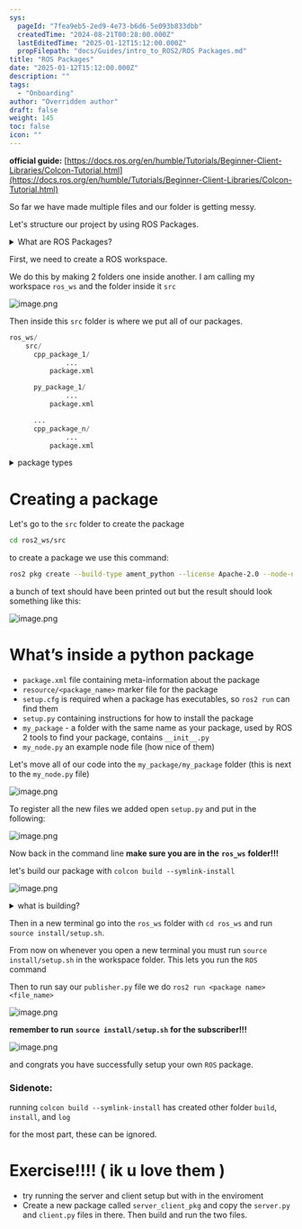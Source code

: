 ```yaml
---
sys:
  pageId: "7fea9eb5-2ed9-4e73-b6d6-5e093b833dbb"
  createdTime: "2024-08-21T00:28:00.000Z"
  lastEditedTime: "2025-01-12T15:12:00.000Z"
  propFilepath: "docs/Guides/intro_to_ROS2/ROS Packages.md"
title: "ROS Packages"
date: "2025-01-12T15:12:00.000Z"
description: ""
tags:
  - "Onboarding"
author: "Overridden author"
draft: false
weight: 145
toc: false
icon: ""
---
```


**official guide:** [https://docs.ros.org/en/humble/Tutorials/Beginner-Client-Libraries/Colcon-Tutorial.html](https://docs.ros.org/en/humble/Tutorials/Beginner-Client-Libraries/Colcon-Tutorial.html)

So far we have made multiple files and our folder is getting messy.

Let's structure our project by using ROS Packages.

<details>

<summary>What are ROS Packages?</summary>

ROS Packages are, as the name implies, packages of code that are highly sharable between ROS developers.

They consist of a folder, `package.xml` file, and source code

```python
      cpp_package_1/
		      ... imagine much code files here ..
          package.xml
```

</details>

First, we need to create a ROS workspace.

We do this by making 2 folders one inside another. I am calling my workspace `ros_ws` and the folder inside it `src`

![image.png](https://prod-files-secure.s3.us-west-2.amazonaws.com/d518164a-d88e-44d1-a4ee-3adb3bd8bce0/70706947-fd18-4537-a67b-e12946812d31/image.png?X-Amz-Algorithm=AWS4-HMAC-SHA256&X-Amz-Content-Sha256=UNSIGNED-PAYLOAD&X-Amz-Credential=ASIAZI2LB466TMLVMTEZ%2F20250507%2Fus-west-2%2Fs3%2Faws4_request&X-Amz-Date=20250507T132516Z&X-Amz-Expires=3600&X-Amz-Security-Token=IQoJb3JpZ2luX2VjELX%2F%2F%2F%2F%2F%2F%2F%2F%2F%2FwEaCXVzLXdlc3QtMiJHMEUCIQC396AXYrTAjZIAPIomHVckarg7s0QH6PqXWBvXbpHXhgIgDipDFc6ZuaMYHIoBa6yuWFbM%2Bqxxmr%2BTfHdJFY9yFfsq%2FwMIXhAAGgw2Mzc0MjMxODM4MDUiDA8xnZLrRlefmrCDCircA99Dqmz8iJdY28KvB9qnOPHPpajlryLpp2kCF2t9a3v%2BVAt3ofspVCHXCukVhmWzwH5oetZtXV3X9SAvqu1qgEPeD882Pw0rr5HHmbt9tBLZp1LzzBPMfnKOHzi8B9lbCcOjjMbmfEhplo21JZ8acpisYNxWjtKIcSq7cuerkEk6UyS8tsTA7XzKcr7E7KBQvsp1Mv%2BhFR%2F974tzSSAvN9lWcuJ6f8iKU%2FSCx9ApIvsLJJdpnSRGwQCNzsCmL3B2k4JxNmJo15WZyTh0vU216PJfhD86BA1riY5YXYWvK14QQVpeiW76iGxrkFU%2BXKqbLQRToe8zfjtzEAohuZn4kZs2nwuFxOPPB%2B0o26QOnJgimfCbGEI2GVUn6Brdo%2BHxZu5Te4F2RuBMO%2BqHzWFfbrlgtzOkwWV969FO00NVuIVuwp4SIaZ33ocs3l%2F8OR2bkSMUMWwDN5gft%2BS6c5Urvi%2BkJwSBGAzm6NN6l8RtkbLEegDWyNxQ7JGgoaMB02TeBzKTQQH%2FOuvfrTZ4zf93GyihEjncSrqyHPYj%2F%2B2pOdpPTqBn%2BWrtkp44T7S1sfmx19OpNd51sHW68cg1RS8AWVk3y%2BxRboUNtcJ6%2BPYacMvUxQD33z%2FKTsXBkPp4MLqz7cAGOqUBzhow%2FGO2XrhCzhGNeRDl22KbKKyhvvzWA4EoC5GbsFtLwpac6L2dRpDW1XP%2B1YlrvX37oEgaWjL97HAVrGDxZbBEcFV8C%2FFZB5wHC%2F3xGwRCSYz4B61jP8oxpNknWALvE1zF9U%2B0opXoK0fod2NUQCOb9riVIb5C0qKmip5LVmFFgAB5Egnh6rBtlNEqIv1x43R6PKPHIrRF54Osg%2FklLaxVCuPU&X-Amz-Signature=a975b3e74268e0e1c5f87705516880fce25bfb99ef518f015e819227dba78bd3&X-Amz-SignedHeaders=host&x-id=GetObject)

Then inside this `src` folder is where we put all of our packages.

```python
ros_ws/
    src/
      cpp_package_1/
		      ...
          package.xml

      py_package_1/
		      ...
          package.xml

      ...
      cpp_package_n/
		      ...
          package.xml

```

<details>

<summary>package types</summary>

packages can be either `C++` or python.

the intern file structure is different for each but for this guide we will stick to creating python packages

</details>

# Creating a package

Let's go to the `src` folder to create the package

```bash
cd ros2_ws/src
```

to create a package we use this command:

```bash
ros2 pkg create --build-type ament_python --license Apache-2.0 --node-name my_node my_package
```

a bunch of text should have been printed out but the result should look something like this:

![image.png](https://prod-files-secure.s3.us-west-2.amazonaws.com/d518164a-d88e-44d1-a4ee-3adb3bd8bce0/e6cf1e3f-8512-4a3e-b131-079f800bf3e8/image.png?X-Amz-Algorithm=AWS4-HMAC-SHA256&X-Amz-Content-Sha256=UNSIGNED-PAYLOAD&X-Amz-Credential=ASIAZI2LB466TMLVMTEZ%2F20250507%2Fus-west-2%2Fs3%2Faws4_request&X-Amz-Date=20250507T132516Z&X-Amz-Expires=3600&X-Amz-Security-Token=IQoJb3JpZ2luX2VjELX%2F%2F%2F%2F%2F%2F%2F%2F%2F%2FwEaCXVzLXdlc3QtMiJHMEUCIQC396AXYrTAjZIAPIomHVckarg7s0QH6PqXWBvXbpHXhgIgDipDFc6ZuaMYHIoBa6yuWFbM%2Bqxxmr%2BTfHdJFY9yFfsq%2FwMIXhAAGgw2Mzc0MjMxODM4MDUiDA8xnZLrRlefmrCDCircA99Dqmz8iJdY28KvB9qnOPHPpajlryLpp2kCF2t9a3v%2BVAt3ofspVCHXCukVhmWzwH5oetZtXV3X9SAvqu1qgEPeD882Pw0rr5HHmbt9tBLZp1LzzBPMfnKOHzi8B9lbCcOjjMbmfEhplo21JZ8acpisYNxWjtKIcSq7cuerkEk6UyS8tsTA7XzKcr7E7KBQvsp1Mv%2BhFR%2F974tzSSAvN9lWcuJ6f8iKU%2FSCx9ApIvsLJJdpnSRGwQCNzsCmL3B2k4JxNmJo15WZyTh0vU216PJfhD86BA1riY5YXYWvK14QQVpeiW76iGxrkFU%2BXKqbLQRToe8zfjtzEAohuZn4kZs2nwuFxOPPB%2B0o26QOnJgimfCbGEI2GVUn6Brdo%2BHxZu5Te4F2RuBMO%2BqHzWFfbrlgtzOkwWV969FO00NVuIVuwp4SIaZ33ocs3l%2F8OR2bkSMUMWwDN5gft%2BS6c5Urvi%2BkJwSBGAzm6NN6l8RtkbLEegDWyNxQ7JGgoaMB02TeBzKTQQH%2FOuvfrTZ4zf93GyihEjncSrqyHPYj%2F%2B2pOdpPTqBn%2BWrtkp44T7S1sfmx19OpNd51sHW68cg1RS8AWVk3y%2BxRboUNtcJ6%2BPYacMvUxQD33z%2FKTsXBkPp4MLqz7cAGOqUBzhow%2FGO2XrhCzhGNeRDl22KbKKyhvvzWA4EoC5GbsFtLwpac6L2dRpDW1XP%2B1YlrvX37oEgaWjL97HAVrGDxZbBEcFV8C%2FFZB5wHC%2F3xGwRCSYz4B61jP8oxpNknWALvE1zF9U%2B0opXoK0fod2NUQCOb9riVIb5C0qKmip5LVmFFgAB5Egnh6rBtlNEqIv1x43R6PKPHIrRF54Osg%2FklLaxVCuPU&X-Amz-Signature=377d632cb0f954d31903c92939d265527b064be8dbde46aac38269825125ff51&X-Amz-SignedHeaders=host&x-id=GetObject)

# What’s inside a python package

- `package.xml` file containing meta-information about the package
- `resource/<package_name>` marker file for the package
- `setup.cfg` is required when a package has executables, so `ros2 run` can find them
- `setup.py` containing instructions for how to install the package
- `my_package` - a folder with the same name as your package, used by ROS 2 tools to find your package, contains `__init__.py`
- `my_node.py` an example node file (how nice of them)

Let's move all of our code into the `my_package/my_package` folder (this is next to the `my_node.py` file)

![image.png](https://prod-files-secure.s3.us-west-2.amazonaws.com/d518164a-d88e-44d1-a4ee-3adb3bd8bce0/9ce58f11-0da9-4d3e-b86d-506a9685d378/image.png?X-Amz-Algorithm=AWS4-HMAC-SHA256&X-Amz-Content-Sha256=UNSIGNED-PAYLOAD&X-Amz-Credential=ASIAZI2LB466TMLVMTEZ%2F20250507%2Fus-west-2%2Fs3%2Faws4_request&X-Amz-Date=20250507T132516Z&X-Amz-Expires=3600&X-Amz-Security-Token=IQoJb3JpZ2luX2VjELX%2F%2F%2F%2F%2F%2F%2F%2F%2F%2FwEaCXVzLXdlc3QtMiJHMEUCIQC396AXYrTAjZIAPIomHVckarg7s0QH6PqXWBvXbpHXhgIgDipDFc6ZuaMYHIoBa6yuWFbM%2Bqxxmr%2BTfHdJFY9yFfsq%2FwMIXhAAGgw2Mzc0MjMxODM4MDUiDA8xnZLrRlefmrCDCircA99Dqmz8iJdY28KvB9qnOPHPpajlryLpp2kCF2t9a3v%2BVAt3ofspVCHXCukVhmWzwH5oetZtXV3X9SAvqu1qgEPeD882Pw0rr5HHmbt9tBLZp1LzzBPMfnKOHzi8B9lbCcOjjMbmfEhplo21JZ8acpisYNxWjtKIcSq7cuerkEk6UyS8tsTA7XzKcr7E7KBQvsp1Mv%2BhFR%2F974tzSSAvN9lWcuJ6f8iKU%2FSCx9ApIvsLJJdpnSRGwQCNzsCmL3B2k4JxNmJo15WZyTh0vU216PJfhD86BA1riY5YXYWvK14QQVpeiW76iGxrkFU%2BXKqbLQRToe8zfjtzEAohuZn4kZs2nwuFxOPPB%2B0o26QOnJgimfCbGEI2GVUn6Brdo%2BHxZu5Te4F2RuBMO%2BqHzWFfbrlgtzOkwWV969FO00NVuIVuwp4SIaZ33ocs3l%2F8OR2bkSMUMWwDN5gft%2BS6c5Urvi%2BkJwSBGAzm6NN6l8RtkbLEegDWyNxQ7JGgoaMB02TeBzKTQQH%2FOuvfrTZ4zf93GyihEjncSrqyHPYj%2F%2B2pOdpPTqBn%2BWrtkp44T7S1sfmx19OpNd51sHW68cg1RS8AWVk3y%2BxRboUNtcJ6%2BPYacMvUxQD33z%2FKTsXBkPp4MLqz7cAGOqUBzhow%2FGO2XrhCzhGNeRDl22KbKKyhvvzWA4EoC5GbsFtLwpac6L2dRpDW1XP%2B1YlrvX37oEgaWjL97HAVrGDxZbBEcFV8C%2FFZB5wHC%2F3xGwRCSYz4B61jP8oxpNknWALvE1zF9U%2B0opXoK0fod2NUQCOb9riVIb5C0qKmip5LVmFFgAB5Egnh6rBtlNEqIv1x43R6PKPHIrRF54Osg%2FklLaxVCuPU&X-Amz-Signature=3932054644243aceab9a3ffb1aee9d7b689d7c06d5d37cba3528725524a37be0&X-Amz-SignedHeaders=host&x-id=GetObject)

To register all the new files we added open `setup.py` and put in the following:

![image.png](https://prod-files-secure.s3.us-west-2.amazonaws.com/d518164a-d88e-44d1-a4ee-3adb3bd8bce0/1cd7c262-4cae-4496-9d75-c178537d24a2/image.png?X-Amz-Algorithm=AWS4-HMAC-SHA256&X-Amz-Content-Sha256=UNSIGNED-PAYLOAD&X-Amz-Credential=ASIAZI2LB466TMLVMTEZ%2F20250507%2Fus-west-2%2Fs3%2Faws4_request&X-Amz-Date=20250507T132516Z&X-Amz-Expires=3600&X-Amz-Security-Token=IQoJb3JpZ2luX2VjELX%2F%2F%2F%2F%2F%2F%2F%2F%2F%2FwEaCXVzLXdlc3QtMiJHMEUCIQC396AXYrTAjZIAPIomHVckarg7s0QH6PqXWBvXbpHXhgIgDipDFc6ZuaMYHIoBa6yuWFbM%2Bqxxmr%2BTfHdJFY9yFfsq%2FwMIXhAAGgw2Mzc0MjMxODM4MDUiDA8xnZLrRlefmrCDCircA99Dqmz8iJdY28KvB9qnOPHPpajlryLpp2kCF2t9a3v%2BVAt3ofspVCHXCukVhmWzwH5oetZtXV3X9SAvqu1qgEPeD882Pw0rr5HHmbt9tBLZp1LzzBPMfnKOHzi8B9lbCcOjjMbmfEhplo21JZ8acpisYNxWjtKIcSq7cuerkEk6UyS8tsTA7XzKcr7E7KBQvsp1Mv%2BhFR%2F974tzSSAvN9lWcuJ6f8iKU%2FSCx9ApIvsLJJdpnSRGwQCNzsCmL3B2k4JxNmJo15WZyTh0vU216PJfhD86BA1riY5YXYWvK14QQVpeiW76iGxrkFU%2BXKqbLQRToe8zfjtzEAohuZn4kZs2nwuFxOPPB%2B0o26QOnJgimfCbGEI2GVUn6Brdo%2BHxZu5Te4F2RuBMO%2BqHzWFfbrlgtzOkwWV969FO00NVuIVuwp4SIaZ33ocs3l%2F8OR2bkSMUMWwDN5gft%2BS6c5Urvi%2BkJwSBGAzm6NN6l8RtkbLEegDWyNxQ7JGgoaMB02TeBzKTQQH%2FOuvfrTZ4zf93GyihEjncSrqyHPYj%2F%2B2pOdpPTqBn%2BWrtkp44T7S1sfmx19OpNd51sHW68cg1RS8AWVk3y%2BxRboUNtcJ6%2BPYacMvUxQD33z%2FKTsXBkPp4MLqz7cAGOqUBzhow%2FGO2XrhCzhGNeRDl22KbKKyhvvzWA4EoC5GbsFtLwpac6L2dRpDW1XP%2B1YlrvX37oEgaWjL97HAVrGDxZbBEcFV8C%2FFZB5wHC%2F3xGwRCSYz4B61jP8oxpNknWALvE1zF9U%2B0opXoK0fod2NUQCOb9riVIb5C0qKmip5LVmFFgAB5Egnh6rBtlNEqIv1x43R6PKPHIrRF54Osg%2FklLaxVCuPU&X-Amz-Signature=253c0cea83f44dc53515933d1766853a9a3d37acd9f6ff6a13ef5a91443b7838&X-Amz-SignedHeaders=host&x-id=GetObject)

Now back in the command line **make sure you are in the** **`ros_ws`** **folder!!!**

let's build our package with `colcon build --symlink-install`

![image.png](https://prod-files-secure.s3.us-west-2.amazonaws.com/d518164a-d88e-44d1-a4ee-3adb3bd8bce0/2f2a0d27-b173-48fd-b189-5f5c0ce65619/image.png?X-Amz-Algorithm=AWS4-HMAC-SHA256&X-Amz-Content-Sha256=UNSIGNED-PAYLOAD&X-Amz-Credential=ASIAZI2LB466TMLVMTEZ%2F20250507%2Fus-west-2%2Fs3%2Faws4_request&X-Amz-Date=20250507T132516Z&X-Amz-Expires=3600&X-Amz-Security-Token=IQoJb3JpZ2luX2VjELX%2F%2F%2F%2F%2F%2F%2F%2F%2F%2FwEaCXVzLXdlc3QtMiJHMEUCIQC396AXYrTAjZIAPIomHVckarg7s0QH6PqXWBvXbpHXhgIgDipDFc6ZuaMYHIoBa6yuWFbM%2Bqxxmr%2BTfHdJFY9yFfsq%2FwMIXhAAGgw2Mzc0MjMxODM4MDUiDA8xnZLrRlefmrCDCircA99Dqmz8iJdY28KvB9qnOPHPpajlryLpp2kCF2t9a3v%2BVAt3ofspVCHXCukVhmWzwH5oetZtXV3X9SAvqu1qgEPeD882Pw0rr5HHmbt9tBLZp1LzzBPMfnKOHzi8B9lbCcOjjMbmfEhplo21JZ8acpisYNxWjtKIcSq7cuerkEk6UyS8tsTA7XzKcr7E7KBQvsp1Mv%2BhFR%2F974tzSSAvN9lWcuJ6f8iKU%2FSCx9ApIvsLJJdpnSRGwQCNzsCmL3B2k4JxNmJo15WZyTh0vU216PJfhD86BA1riY5YXYWvK14QQVpeiW76iGxrkFU%2BXKqbLQRToe8zfjtzEAohuZn4kZs2nwuFxOPPB%2B0o26QOnJgimfCbGEI2GVUn6Brdo%2BHxZu5Te4F2RuBMO%2BqHzWFfbrlgtzOkwWV969FO00NVuIVuwp4SIaZ33ocs3l%2F8OR2bkSMUMWwDN5gft%2BS6c5Urvi%2BkJwSBGAzm6NN6l8RtkbLEegDWyNxQ7JGgoaMB02TeBzKTQQH%2FOuvfrTZ4zf93GyihEjncSrqyHPYj%2F%2B2pOdpPTqBn%2BWrtkp44T7S1sfmx19OpNd51sHW68cg1RS8AWVk3y%2BxRboUNtcJ6%2BPYacMvUxQD33z%2FKTsXBkPp4MLqz7cAGOqUBzhow%2FGO2XrhCzhGNeRDl22KbKKyhvvzWA4EoC5GbsFtLwpac6L2dRpDW1XP%2B1YlrvX37oEgaWjL97HAVrGDxZbBEcFV8C%2FFZB5wHC%2F3xGwRCSYz4B61jP8oxpNknWALvE1zF9U%2B0opXoK0fod2NUQCOb9riVIb5C0qKmip5LVmFFgAB5Egnh6rBtlNEqIv1x43R6PKPHIrRF54Osg%2FklLaxVCuPU&X-Amz-Signature=6e79cc34f2fc83de313519c5305fb7d81ff0445afffd106c0d7fa8214036b253&X-Amz-SignedHeaders=host&x-id=GetObject)

<details>

<summary>what is building?</summary>

if you are a CS major at Rose-Hulman you will learn the answer to this in CSSE132

but TLDR; is it combines all the code files into one program that can be run easily 

</details>

Then in a new terminal go into the `ros_ws` folder with `cd ros_ws` and run `source install/setup.sh`. 

From now on whenever you open a new terminal you must run `source install/setup.sh` in the workspace folder. This lets you run the `ROS` command

Then to run say our `publisher.py` file we do `ros2 run <package name> <file_name>`

![image.png](https://prod-files-secure.s3.us-west-2.amazonaws.com/d518164a-d88e-44d1-a4ee-3adb3bd8bce0/4f4b1219-3a44-4632-aa0a-ce3471699f59/image.png?X-Amz-Algorithm=AWS4-HMAC-SHA256&X-Amz-Content-Sha256=UNSIGNED-PAYLOAD&X-Amz-Credential=ASIAZI2LB466TMLVMTEZ%2F20250507%2Fus-west-2%2Fs3%2Faws4_request&X-Amz-Date=20250507T132516Z&X-Amz-Expires=3600&X-Amz-Security-Token=IQoJb3JpZ2luX2VjELX%2F%2F%2F%2F%2F%2F%2F%2F%2F%2FwEaCXVzLXdlc3QtMiJHMEUCIQC396AXYrTAjZIAPIomHVckarg7s0QH6PqXWBvXbpHXhgIgDipDFc6ZuaMYHIoBa6yuWFbM%2Bqxxmr%2BTfHdJFY9yFfsq%2FwMIXhAAGgw2Mzc0MjMxODM4MDUiDA8xnZLrRlefmrCDCircA99Dqmz8iJdY28KvB9qnOPHPpajlryLpp2kCF2t9a3v%2BVAt3ofspVCHXCukVhmWzwH5oetZtXV3X9SAvqu1qgEPeD882Pw0rr5HHmbt9tBLZp1LzzBPMfnKOHzi8B9lbCcOjjMbmfEhplo21JZ8acpisYNxWjtKIcSq7cuerkEk6UyS8tsTA7XzKcr7E7KBQvsp1Mv%2BhFR%2F974tzSSAvN9lWcuJ6f8iKU%2FSCx9ApIvsLJJdpnSRGwQCNzsCmL3B2k4JxNmJo15WZyTh0vU216PJfhD86BA1riY5YXYWvK14QQVpeiW76iGxrkFU%2BXKqbLQRToe8zfjtzEAohuZn4kZs2nwuFxOPPB%2B0o26QOnJgimfCbGEI2GVUn6Brdo%2BHxZu5Te4F2RuBMO%2BqHzWFfbrlgtzOkwWV969FO00NVuIVuwp4SIaZ33ocs3l%2F8OR2bkSMUMWwDN5gft%2BS6c5Urvi%2BkJwSBGAzm6NN6l8RtkbLEegDWyNxQ7JGgoaMB02TeBzKTQQH%2FOuvfrTZ4zf93GyihEjncSrqyHPYj%2F%2B2pOdpPTqBn%2BWrtkp44T7S1sfmx19OpNd51sHW68cg1RS8AWVk3y%2BxRboUNtcJ6%2BPYacMvUxQD33z%2FKTsXBkPp4MLqz7cAGOqUBzhow%2FGO2XrhCzhGNeRDl22KbKKyhvvzWA4EoC5GbsFtLwpac6L2dRpDW1XP%2B1YlrvX37oEgaWjL97HAVrGDxZbBEcFV8C%2FFZB5wHC%2F3xGwRCSYz4B61jP8oxpNknWALvE1zF9U%2B0opXoK0fod2NUQCOb9riVIb5C0qKmip5LVmFFgAB5Egnh6rBtlNEqIv1x43R6PKPHIrRF54Osg%2FklLaxVCuPU&X-Amz-Signature=48f8f2548c9562b9a5ef73cee256f904067b00971ccbee9825281fe5577468af&X-Amz-SignedHeaders=host&x-id=GetObject)

**remember to run** **`source install/setup.sh`** **for the subscriber!!!**

![image.png](https://prod-files-secure.s3.us-west-2.amazonaws.com/d518164a-d88e-44d1-a4ee-3adb3bd8bce0/02121119-dad4-49ec-8356-c956108b4243/image.png?X-Amz-Algorithm=AWS4-HMAC-SHA256&X-Amz-Content-Sha256=UNSIGNED-PAYLOAD&X-Amz-Credential=ASIAZI2LB466TMLVMTEZ%2F20250507%2Fus-west-2%2Fs3%2Faws4_request&X-Amz-Date=20250507T132516Z&X-Amz-Expires=3600&X-Amz-Security-Token=IQoJb3JpZ2luX2VjELX%2F%2F%2F%2F%2F%2F%2F%2F%2F%2FwEaCXVzLXdlc3QtMiJHMEUCIQC396AXYrTAjZIAPIomHVckarg7s0QH6PqXWBvXbpHXhgIgDipDFc6ZuaMYHIoBa6yuWFbM%2Bqxxmr%2BTfHdJFY9yFfsq%2FwMIXhAAGgw2Mzc0MjMxODM4MDUiDA8xnZLrRlefmrCDCircA99Dqmz8iJdY28KvB9qnOPHPpajlryLpp2kCF2t9a3v%2BVAt3ofspVCHXCukVhmWzwH5oetZtXV3X9SAvqu1qgEPeD882Pw0rr5HHmbt9tBLZp1LzzBPMfnKOHzi8B9lbCcOjjMbmfEhplo21JZ8acpisYNxWjtKIcSq7cuerkEk6UyS8tsTA7XzKcr7E7KBQvsp1Mv%2BhFR%2F974tzSSAvN9lWcuJ6f8iKU%2FSCx9ApIvsLJJdpnSRGwQCNzsCmL3B2k4JxNmJo15WZyTh0vU216PJfhD86BA1riY5YXYWvK14QQVpeiW76iGxrkFU%2BXKqbLQRToe8zfjtzEAohuZn4kZs2nwuFxOPPB%2B0o26QOnJgimfCbGEI2GVUn6Brdo%2BHxZu5Te4F2RuBMO%2BqHzWFfbrlgtzOkwWV969FO00NVuIVuwp4SIaZ33ocs3l%2F8OR2bkSMUMWwDN5gft%2BS6c5Urvi%2BkJwSBGAzm6NN6l8RtkbLEegDWyNxQ7JGgoaMB02TeBzKTQQH%2FOuvfrTZ4zf93GyihEjncSrqyHPYj%2F%2B2pOdpPTqBn%2BWrtkp44T7S1sfmx19OpNd51sHW68cg1RS8AWVk3y%2BxRboUNtcJ6%2BPYacMvUxQD33z%2FKTsXBkPp4MLqz7cAGOqUBzhow%2FGO2XrhCzhGNeRDl22KbKKyhvvzWA4EoC5GbsFtLwpac6L2dRpDW1XP%2B1YlrvX37oEgaWjL97HAVrGDxZbBEcFV8C%2FFZB5wHC%2F3xGwRCSYz4B61jP8oxpNknWALvE1zF9U%2B0opXoK0fod2NUQCOb9riVIb5C0qKmip5LVmFFgAB5Egnh6rBtlNEqIv1x43R6PKPHIrRF54Osg%2FklLaxVCuPU&X-Amz-Signature=cafdf52c974f125b4e2caa4b1d4e3cecb24547398db30f0e3b6fde91c470a052&X-Amz-SignedHeaders=host&x-id=GetObject)

and congrats you have successfully setup your own `ROS` package.

### Sidenote:

running `colcon build --symlink-install` has created other folder `build`, `install`, and `log`

for the most part, these can be ignored.

# Exercise!!!! ( ik u love them )

- try running the server and client setup but with in the enviroment
- Create a new package called `server_client_pkg` and copy the `server.py` and `client.py` files in there. Then build and run the two files.

